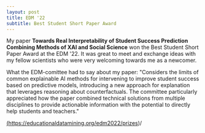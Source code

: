 ```yaml
---
layout: post
title: EDM '22
subtitle: Best Student Short Paper Award
---
```


My paper **Towards Real Interpretability of Student Success Prediction Combining Methods of XAI and Social Science** won the Best Student Short Paper Award at the EDM '22. It was great to meet and exchange ideas with my fellow scientists who were very welcoming towards me as a newcomer. 

What the EDM-comittee had to say about my paper:
"Considers the limits of common explainable AI methods for
intervening to improve student success based on predictive
models, introducing a new approach for explanation that
leverages reasoning about counterfactuals. The committee
particularly appreciated how the paper combined technical
solutions from multiple disciplines to provide actionable
information with the potential to directly help students and
teachers."

<a href="https://educationaldatamining.org/edm2022/prizes/">(https://educationaldatamining.org/edm2022/prizes)/</a>
